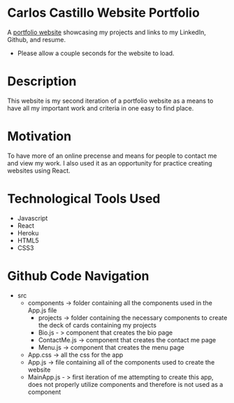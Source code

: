 # Carlos Castillo Website Portfolio

A [portfolio website](https://carlos-castillo-portfolio.herokuapp.com/) showcasing my projects and links to my LinkedIn, Github, and resume. 
- Please allow a couple seconds for the website to load.

# Description

This website is my second iteration of a portfolio website as a means to have all my important work and criteria in one easy to find place. 

# Motivation

To have more of an online precense and means for people to contact me and view my work. I also used it as an opportunity for practice creating websites using React.

# Technological Tools Used

- Javascript
- React
- Heroku
- HTML5
- CSS3

# Github Code Navigation

- src
    - components -> folder containing all the components used in the App.js file
        - projects -> folder containing the necessary components to create the deck of cards containing my projects
        - Bio.js - > component that creates the bio page
        - ContactMe.js -> component that creates the contact me page
        - Menu.js -> component that creates the menu page
    - App.css -> all the css for the app
    - App.js -> file containing all of the components used to create the website
    - MainApp.js - > first iteration of me attempting to create this app, does not properly utilize components and therefore is not used as a component
